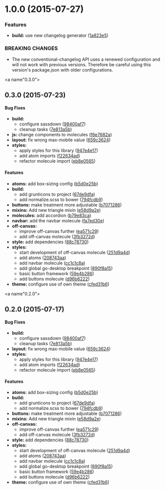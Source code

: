 <a name="1.0.0"></a>
# 1.0.0 (2015-07-27)


### Features

* **build:** use new changelog generator ([1a823e5](https://github.com/rafhun/compLib/commit/1a823e5))


### BREAKING CHANGES

* The new conventional-changelog API uses a renewed configuration
and will not work with previous versions. Therefore be careful using this
version's package.json with older configurations.



<a name"0.3.0"></a>
## 0.3.0 (2015-07-23)


#### Bug Fixes

* **build:**
  * configure sassdown ([98400af7](https://github.com/rafhun/compLib/commit/98400af7))
  * cleanup tasks ([7e813a5b](https://github.com/rafhun/compLib/commit/7e813a5b))
* **js:** change components to molecules ([f6e7682a](https://github.com/rafhun/compLib/commit/f6e7682a))
* **layout:** fix wrong max-mobile value ([659c3624](https://github.com/rafhun/compLib/commit/659c3624))
* **styles:**
  * apply styles for this library ([947e4e17](https://github.com/rafhun/compLib/commit/947e4e17))
  * add atom imports ([f22634ad](https://github.com/rafhun/compLib/commit/f22634ad))
  * refactor molecule import ([eb8e0565](https://github.com/rafhun/compLib/commit/eb8e0565))


#### Features

* **atoms:** add box-sizing config ([b5d0e25b](https://github.com/rafhun/compLib/commit/b5d0e25b))
* **build:**
  * add grunticons to project ([67de9dfa](https://github.com/rafhun/compLib/commit/67de9dfa))
  * add normalize.scss to bower ([794fcdb9](https://github.com/rafhun/compLib/commit/794fcdb9))
* **buttons:** make treatment more adjustable ([b7071286](https://github.com/rafhun/compLib/commit/b7071286))
* **mixins:** Add new triangle mixin ([e58d9a2e](https://github.com/rafhun/compLib/commit/e58d9a2e))
* **molecules:** add accordion ([b79e83ca](https://github.com/rafhun/compLib/commit/b79e83ca))
* **navbar:** add the navbar molecule ([fa7ed30e](https://github.com/rafhun/compLib/commit/fa7ed30e))
* **off-canvas:**
  * improve off-canvas further ([ea571c29](https://github.com/rafhun/compLib/commit/ea571c29))
  * add off-canvas molecule ([3fb3272d](https://github.com/rafhun/compLib/commit/3fb3272d))
* **style:** add dependencies ([88c78730](https://github.com/rafhun/compLib/commit/88c78730))
* **styles:**
  * start development of off-canvas molecule ([251d9a4d](https://github.com/rafhun/compLib/commit/251d9a4d))
  * add atoms ([208743aa](https://github.com/rafhun/compLib/commit/208743aa))
  * add navbar molecule ([cc1c1c8a](https://github.com/rafhun/compLib/commit/cc1c1c8a))
  * add global go-desktop breakpoint ([890f8a15](https://github.com/rafhun/compLib/commit/890f8a15))
  * basic button framework ([59e4b286](https://github.com/rafhun/compLib/commit/59e4b286))
  * add buttons molecule ([d96b6222](https://github.com/rafhun/compLib/commit/d96b6222))
* **theme:** configure use of own theme ([cfed31b6](https://github.com/rafhun/compLib/commit/cfed31b6))


<a name"0.2.0"></a>
## 0.2.0 (2015-07-17)


#### Bug Fixes

* **build:**
  * configure sassdown ([98400af7](https://github.com/rafhun/compLib/commit/98400af7))
  * cleanup tasks ([7e813a5b](https://github.com/rafhun/compLib/commit/7e813a5b))
* **layout:** fix wrong max-mobile value ([659c3624](https://github.com/rafhun/compLib/commit/659c3624))
* **styles:**
  * apply styles for this library ([947e4e17](https://github.com/rafhun/compLib/commit/947e4e17))
  * add atom imports ([f22634ad](https://github.com/rafhun/compLib/commit/f22634ad))
  * refactor molecule import ([eb8e0565](https://github.com/rafhun/compLib/commit/eb8e0565))


#### Features

* **atoms:** add box-sizing config ([b5d0e25b](https://github.com/rafhun/compLib/commit/b5d0e25b))
* **build:**
  * add grunticons to project ([67de9dfa](https://github.com/rafhun/compLib/commit/67de9dfa))
  * add normalize.scss to bower ([794fcdb9](https://github.com/rafhun/compLib/commit/794fcdb9))
* **buttons:** make treatment more adjustable ([b7071286](https://github.com/rafhun/compLib/commit/b7071286))
* **mixins:** Add new triangle mixin ([e58d9a2e](https://github.com/rafhun/compLib/commit/e58d9a2e))
* **off-canvas:**
  * improve off-canvas further ([ea571c29](https://github.com/rafhun/compLib/commit/ea571c29))
  * add off-canvas molecule ([3fb3272d](https://github.com/rafhun/compLib/commit/3fb3272d))
* **style:** add dependencies ([88c78730](https://github.com/rafhun/compLib/commit/88c78730))
* **styles:**
  * start development of off-canvas molecule ([251d9a4d](https://github.com/rafhun/compLib/commit/251d9a4d))
  * add atoms ([208743aa](https://github.com/rafhun/compLib/commit/208743aa))
  * add navbar molecule ([cc1c1c8a](https://github.com/rafhun/compLib/commit/cc1c1c8a))
  * add global go-desktop breakpoint ([890f8a15](https://github.com/rafhun/compLib/commit/890f8a15))
  * basic button framework ([59e4b286](https://github.com/rafhun/compLib/commit/59e4b286))
  * add buttons molecule ([d96b6222](https://github.com/rafhun/compLib/commit/d96b6222))
* **theme:** configure use of own theme ([cfed31b6](https://github.com/rafhun/compLib/commit/cfed31b6))

